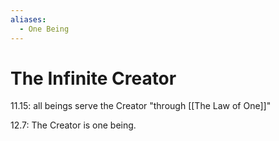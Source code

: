```yaml
---
aliases:
  - One Being
---
```


# The Infinite Creator

11.15: all beings serve the Creator "through [[The Law of One]]"

12.7: The Creator is one being.